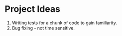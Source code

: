 Project Ideas
=============

1.  Writing tests for a chunk of code to gain familiarity.
2.  Bug fixing - not time sensitive.
